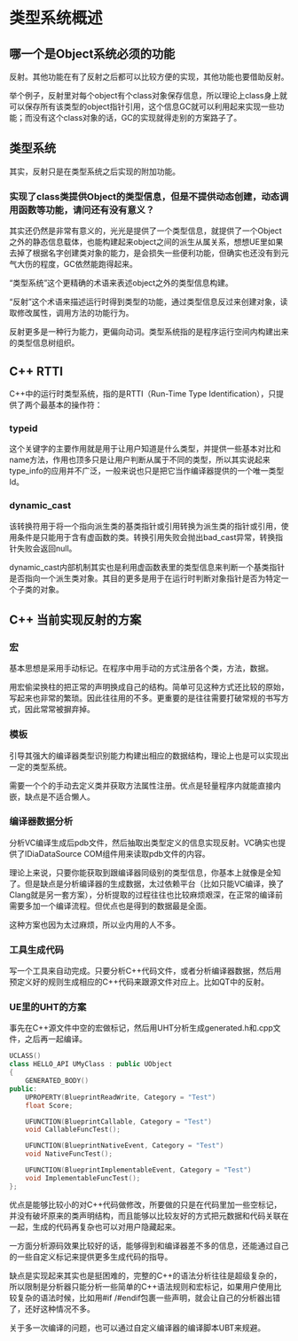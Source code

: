 # 类型系统概述

## 哪一个是Object系统必须的功能

反射。其他功能在有了反射之后都可以比较方便的实现，其他功能也要借助反射。

举个例子，反射里对每个object有个class对象保存信息，所以理论上class身上就可以保存所有该类型的object指针引用，这个信息GC就可以利用起来实现一些功能；而没有这个class对象的话，GC的实现就得走别的方案路子了。

## 类型系统

其实，反射只是在类型系统之后实现的附加功能。

### 实现了class类提供Object的类型信息，但是不提供动态创建，动态调用函数等功能，请问还有没有意义？

其实还仍然是非常有意义的，光光是提供了一个类型信息，就提供了一个Object之外的静态信息载体，也能构建起来object之间的派生从属关系，想想UE里如果去掉了根据名字创建类对象的能力，是会损失一些便利功能，但确实也还没有到元气大伤的程度，GC依然能跑得起来。

“类型系统”这个更精确的术语来表述object之外的类型信息构建。

“反射”这个术语来描述运行时得到类型的功能，通过类型信息反过来创建对象，读取修改属性，调用方法的功能行为。

反射更多是一种行为能力，更偏向动词。类型系统指的是程序运行空间内构建出来的类型信息树组织。

## C++ RTTI

C++中的运行时类型系统，指的是RTTI（Run-Time Type Identification），只提供了两个最基本的操作符：

### typeid

这个关键字的主要作用就是用于让用户知道是什么类型，并提供一些基本对比和name方法，作用也顶多只是让用户判断从属于不同的类型，所以其实说起来type_info的应用并不广泛，一般来说也只是把它当作编译器提供的一个唯一类型Id。

### dynamic_cast

该转换符用于将一个指向派生类的基类指针或引用转换为派生类的指针或引用，使用条件是只能用于含有虚函数的类。转换引用失败会抛出bad_cast异常，转换指针失败会返回null。

dynamic_cast内部机制其实也是利用虚函数表里的类型信息来判断一个基类指针是否指向一个派生类对象。其目的更多是用于在运行时判断对象指针是否为特定一个子类的对象。

## C++ 当前实现反射的方案

### 宏

基本思想是采用手动标记。在程序中用手动的方式注册各个类，方法，数据。

用宏偷梁换柱的把正常的声明换成自己的结构。简单可见这种方式还比较的原始，写起来也非常的繁琐。因此往往用的不多。更重要的是往往需要打破常规的书写方式，因此常常被摒弃掉。

### 模板

引导其强大的编译器类型识别能力构建出相应的数据结构，理论上也是可以实现出一定的类型系统。

需要一个个的手动去定义类并获取方法属性注册。优点是轻量程序内就能直接内嵌，缺点是不适合懒人。

### 编译器数据分析

分析VC编译生成后pdb文件，然后抽取出类型定义的信息实现反射。VC确实也提供了IDiaDataSource COM组件用来读取pdb文件的内容。

理论上来说，只要你能获取到跟编译器同级别的类型信息，你基本上就像是全知了。但是缺点是分析编译器的生成数据，太过依赖平台（比如只能VC编译，换了Clang就是另一套方案），分析提取的过程往往也比较麻烦艰深，在正常的编译前需要多加一个编译流程。但优点也是得到的数据最是全面。

这种方案也因为太过麻烦，所以业内用的人不多。

### 工具生成代码

写一个工具来自动完成。只要分析C++代码文件，或者分析编译器数据，然后用预定义好的规则生成相应的C++代码来跟源文件对应上。比如QT中的反射。

### UE里的UHT的方案

事先在C++源文件中空的宏做标记，然后用UHT分析生成generated.h和.cpp文件，之后再一起编译。

```C++
UCLASS()
class HELLO_API UMyClass : public UObject
{
    GENERATED_BODY()
public:
    UPROPERTY(BlueprintReadWrite, Category = "Test")
    float Score;

    UFUNCTION(BlueprintCallable, Category = "Test")
    void CallableFuncTest();

    UFUNCTION(BlueprintNativeEvent, Category = "Test")
    void NativeFuncTest();

    UFUNCTION(BlueprintImplementableEvent, Category = "Test")
    void ImplementableFuncTest();
};
```

优点是能够比较小的对C++代码做修改，所要做的只是在代码里加一些空标记，并没有破坏原来的类声明结构，而且能够以比较友好的方式把元数据和代码关联在一起，生成的代码再复杂也可以对用户隐藏起来。

一方面分析源码效果比较好的话，能够得到和编译器差不多的信息，还能通过自己的一些自定义标记来提供更多生成代码的指导。

缺点是实现起来其实也是挺困难的，完整的C++的语法分析往往是超级复杂的，所以限制是分析器只能分析一些简单的C++语法规则和宏标记，如果用户使用比较复杂的语法时候，比如用#if /#endif包裹一些声明，就会让自己的分析器出错了，还好这种情况不多。

关于多一次编译的问题，也可以通过自定义编译器的编译脚本UBT来规避。
